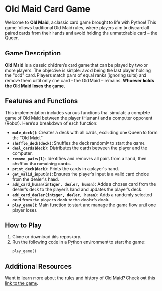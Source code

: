 # **Old Maid Card Game**
Welcome to **Old Maid**, a classic card game brought to life with Python! This game follows traditional Old Maid rules, where players aim to discard all paired cards from their hands and avoid holding the unmatchable card – the Queen.
## **Game Description**
**Old Maid** is a classic children’s card game that can be played by two or more players. The objective is simple: avoid being the last player holding the "odd" card. Players match pairs of equal ranks (ignoring suits) and remove them until only one card – the Old Maid – remains. **Whoever holds the Old Maid loses the game.**
## **Features and Functions**
This implementation includes various functions that simulate a complete game of Old Maid between the player (Human) and a computer opponent (Robot). Here’s a breakdown of each function:
- **`make_deck()`**: Creates a deck with all cards, excluding one Queen to form the “Old Maid.”
- **`shuffle_deck(deck)`**: Shuffles the deck randomly to start the game.
- **`deal_cards(deck)`**: Distributes the cards between the player and the computer.
- **`remove_pairs(l)`**: Identifies and removes all pairs from a hand, then shuffles the remaining cards.
- **`print_deck(deck)`**: Prints the cards in a player's hand.
- **`get_valid_input(n)`**: Ensures the player’s input is a valid card choice from the dealer's hand.
- **`add_card_human(integer, dealer, human)`**: Adds a chosen card from the dealer’s deck to the player’s hand and updates the player’s deck.
- **`add_card_dealer(integer, dealer, human)`**: Adds a randomly selected card from the player’s deck to the dealer’s deck.
- **`play_game()`**: Main function to start and manage the game flow until one player loses.
## **How to Play**
1. Clone or download this repository.
2. Run the following code in a Python environment to start the game:
   ```python
   play_game()
## **Additional Resources**
Want to learn more about the rules and history of Old Maid? Check out this [link to the game](https://www.classicgamesandpuzzles.com/Old-Maid.html).
